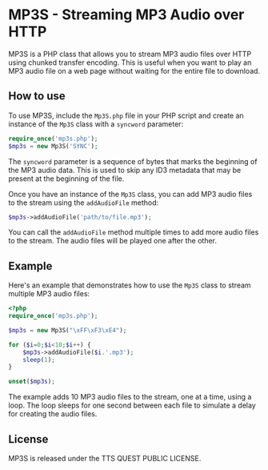 # MP3S - Streaming MP3 Audio over HTTP

MP3S is a PHP class that allows you to stream MP3 audio files over HTTP using chunked transfer encoding. This is useful when you want to play an MP3 audio file on a web page without waiting for the entire file to download.

## How to use

To use MP3S, include the `Mp3S.php` file in your PHP script and create an instance of the `Mp3S` class with a `syncword` parameter:

```php
require_once('mp3s.php');
$mp3s = new Mp3S('SYNC');
```

The `syncword` parameter is a sequence of bytes that marks the beginning of the MP3 audio data. This is used to skip any ID3 metadata that may be present at the beginning of the file.

Once you have an instance of the `Mp3S` class, you can add MP3 audio files to the stream using the `addAudioFile` method:

```php
$mp3s->addAudioFile('path/to/file.mp3');
```

You can call the `addAudioFile` method multiple times to add more audio files to the stream. The audio files will be played one after the other.

## Example

Here's an example that demonstrates how to use the `Mp3S` class to stream multiple MP3 audio files:

```php
<?php
require_once('mp3s.php');

$mp3s = new Mp3S("\xFF\xF3\xE4");

for ($i=0;$i<10;$i++) {
    $mp3s->addAudioFile($i.'.mp3');
    sleep(1);
}

unset($mp3s);
```
The example adds 10 MP3 audio files to the stream, one at a time, using a loop. The loop sleeps for one second between each file to simulate a delay for creating the audio files.

## License
MP3S is released under the TTS QUEST PUBLIC LICENSE.
